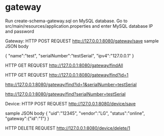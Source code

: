 # gateway
Run create-schema-gateway.sql on MySQL database.
Go to src/main/resources/application.properties and enter MySQL database IP and password

Gateway:
HTTP POST REQUEST
http://127.0.0.1:8080/gateway/save
sample JSON body

{
  "name":"test",
  "serialNumber":"testSerial",
  "ipv4":"127.0.0.1"
}


HTTP GET REQUEST
http://127.0.0.1:8080/gateway/findAll

HTTP GET REQUEST
http://127.0.0.1:8080/gateway/find?id=1

http://127.0.0.1:8080/gateway/find?id=1&serialNumber=testSerial

http://127.0.0.1:8080/gateway/find?serialNumber=testSerial


Device:
HTTP POST REQUEST
http://127.0.0.1:8080/device/save

sample JSON body
{
  "uid":"12345",
  "vendor":"LG",
  "status":"online",
  "gateway":{"id":"1"}
}

HTTP DELETE REQUEST
http://127.0.0.1:8080/device/delete/1
